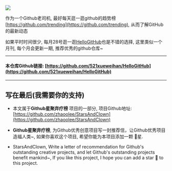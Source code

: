 ![](https://raw.githubusercontent.com/zhaoolee/StarsAndClown/master/images/2bb3770ef04d493c883a227d918221fd.png)


作为一个Github老司机, 最好每天逛一逛github的趋势榜   [https://github.com/trending](https://github.com/trending), 从而了解GitHub的最新动态


如果平时时间很少, 每月28号逛一逛[HelloGitHub](https://github.com/521xueweihan/HelloGitHub)也是不错的选择, 这里类似一个月刊, 每个月会更新一期, 推荐优秀的github仓库~


---


#### 本仓库Github链接: [https://github.com/521xueweihan/HelloGitHub](https://github.com/521xueweihan/HelloGitHub)


---

## 写在最后(我需要你的支持)
- 本文属于**Github星聚弃疗榜** 项目的一部分, 项目Github地址: [https://github.com/zhaoolee/StarsAndClown](https://github.com/zhaoolee/StarsAndClown)

- **Github星聚弃疗榜**, 为Github优秀创意项目写一封推荐信，让Github优秀项目造福人类~, 如果你喜欢这个项目, 希望你能为本项目添加一颗 🌟星.

- StarsAndClown, Write a letter of recommendation for Github's outstanding creative projects, and let Github's outstanding projects benefit mankind~, If you like this project, I hope you can add a star 🌟 to this project.



